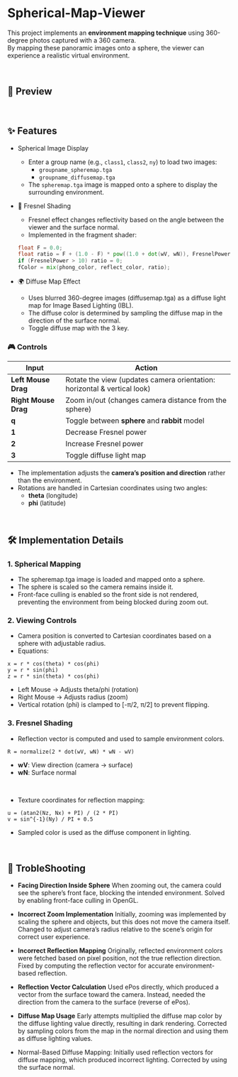 # Spherical-Map-Viewer
This project implements an **environment mapping technique** using 360-degree photos captured with a 360 camera.  
By mapping these panoramic images onto a sphere, the viewer can experience a realistic virtual environment.  

</br>

## 📸 Preview

</br>

## ✨ Features

-  Spherical Image Display 
    -  Enter a group name (e.g., `class1`, `class2`, `ny`) to load two images:  
        - `groupname_spheremap.tga`  
        - `groupname_diffusemap.tga`  
    - The `spheremap.tga` image is mapped onto a sphere to display the surrounding environment.

- 🌈 Fresnel Shading
  - Fresnel effect changes reflectivity based on the angle between the viewer and the surface normal.  
  - Implemented in the fragment shader:  

  ```glsl
  float F = 0.0;
  float ratio = F + (1.0 - F) * pow((1.0 + dot(wV, wN)), FresnelPower);
  if (FresnelPower > 10) ratio = 0;
  fColor = mix(phong_color, reflect_color, ratio);
  ```

- 🌍 Diffuse Map Effect 
  - Uses blurred 360-degree images (diffusemap.tga) as a diffuse light map for Image Based Lighting (IBL).
  - The diffuse color is determined by sampling the diffuse map in the direction of the surface normal.
  - Toggle diffuse map with the 3 key.

### 🎮 Controls 

| Input                | Action                                                                 |
|----------------------|-------------------------------------------------------------------------|
| **Left Mouse Drag**  | Rotate the view (updates camera orientation: horizontal & vertical look) |
| **Right Mouse Drag** | Zoom in/out (changes camera distance from the sphere)                   |
| **q**                | Toggle between **sphere** and **rabbit** model                         |
| **1**                | Decrease Fresnel power                                                 |
| **2**                | Increase Fresnel power                                                 |
| **3**                | Toggle diffuse light map                                               |

- The implementation adjusts the **camera’s position and direction** rather than the environment.  
- Rotations are handled in Cartesian coordinates using two angles:  
  - **theta** (longitude)  
  - **phi** (latitude)  



</br>

## 🛠 Implementation Details
### 1. Spherical Mapping

- The spheremap.tga image is loaded and mapped onto a sphere.
- The sphere is scaled so the camera remains inside it.
- Front-face culling is enabled so the front side is not rendered, preventing the environment from being blocked during zoom out.

### 2. Viewing Controls

- Camera position is converted to Cartesian coordinates based on a sphere with adjustable radius.
- Equations:
```
x = r * cos(theta) * cos(phi)
y = r * sin(phi)
z = r * sin(theta) * cos(phi)
```
- Left Mouse → Adjusts theta/phi (rotation)
- Right Mouse → Adjusts radius (zoom)
- Vertical rotation (phi) is clamped to [-π/2, π/2] to prevent flipping.

### 3. Fresnel Shading
- Reflection vector is computed and used to sample environment colors.
  
```
R = normalize(2 * dot(wV, wN) * wN - wV)
```
- **wV**: View direction (camera → surface)
- **wN**: Surface normal
</br>
  
- Texture coordinates for reflection mapping:
```
u = (atan2(Nz, Nx) + PI) / (2 * PI)
v = sin^{-1}(Ny) / PI + 0.5
```
- Sampled color is used as the diffuse component in lighting.

</br>

## 🚀 TrobleShooting
- **Facing Direction Inside Sphere**
   When zooming out, the camera could see the sphere’s front face, blocking the intended environment. Solved by enabling front-face culling in OpenGL.
  
- **Incorrect Zoom Implementation**
   Initially, zooming was implemented by scaling the sphere and objects, but this does not move the camera itself. Changed to adjust camera’s radius relative to the scene’s origin for correct user experience.
- **Incorrect Reflection Mapping**
   Originally, reflected environment colors were fetched based on pixel position, not the true reflection direction. Fixed by computing the reflection vector for accurate environment-based reflection.

- **Reflection Vector Calculation**
   Used ePos directly, which produced a vector from the surface toward the camera. Instead, needed the direction from the camera to the surface (reverse of ePos).

- **Diffuse Map Usage**
   Early attempts multiplied the diffuse map color by the diffuse lighting value directly, resulting in dark rendering. Corrected by sampling colors from the map in the normal direction and using them as diffuse lighting values.

- Normal-Based Diffuse Mapping: Initially used reflection vectors for diffuse mapping, which produced incorrect lighting. Corrected by using the surface normal.



